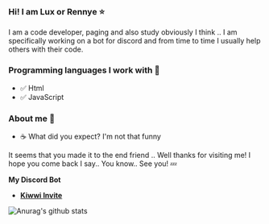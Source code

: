 ### Hi! I am Lux or Rennye ⭐

I am a code developer, paging and also study obviously I think .. I am specifically working on a bot for discord and from time to time I usually help others with their code.

### Programming languages I work with 📰
- ✅ Html
- ✅ JavaScript

### About me 🔎
- ☕ What did you expect? I'm not that funny

It seems that you made it to the end friend .. Well thanks for visiting me! I hope you come back I say.. You know.. See you! 💤

**My Discord Bot**
- **[Kiwwi Invite](https://bit.ly/Kiwwibot)**

![Anurag's github stats](https://github-readme-stats.vercel.app/api?username=RennyeLux&show_icons=true&theme=tokyonight)
